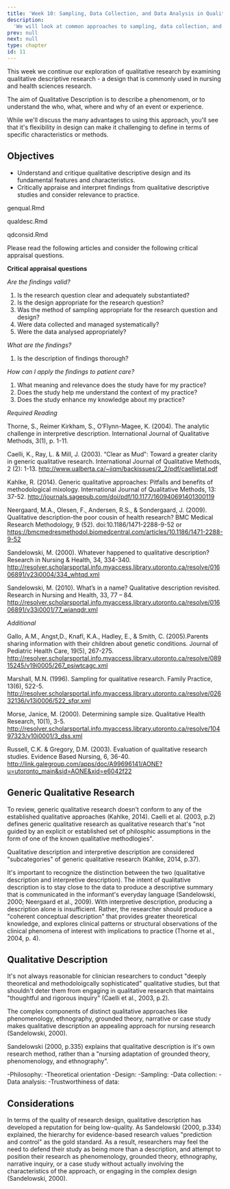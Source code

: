```yaml
---
title: 'Week 10: Sampling, Data Collection, and Data Analysis in Qualitative Research'
description:
  'We will look at common approaches to sampling, data collection, and data analysis in qualitative research.'
prev: null
next: null
type: chapter
id: 11
---
```


<exercise id="1" title="Introduction">

This week we continue our exploration of qualitative research by examining qualitative descriptive research - a design that is commonly used in nursing and health sciences research. 

The aim of Qualitative Description is to describe a phenomenom, or to understand the who, what, where and why of an event or experience. 

While we'll discuss the many advantages to using this approach, you'll see that it's flexibility in design can make it challenging to define in terms of specific characteristics or methods.

## Objectives

- Understand and critique qualitative descriptive design and its fundamental features and characteristics.
- Critically appraise and interpret findings from qualitative descriptive studies and consider relevance to practice. 

</exercise>

<exercise id="2" title="Generic Qualitative Research">

genqual.Rmd

</exercise>


<exercise id="3" title="Qualitative Description">

qualdesc.Rmd

</exercise>


<exercise id="4" title="Consideration">

qdconsid.Rmd

</exercise>


<exercise id="5" title="Learning activity">

Please read the following articles and consider the following critical appraisal questions. 


**Critical appraisal questions**


*Are the findings valid?*

1. Is the research question clear and adequately substantiated?
2. Is the design appropriate for the research question?
3. Was the method of sampling appropriate for the research question and design?
4. Were data collected and managed systematically?
5. Were the data analysed appropriately?

*What are the findings?*

1. Is the description of findings thorough?


*How can I apply the findings to patient care?*
1. What meaning and relevance does the study have for my practice?
2. Does the study help me understand the context of my practice?
3. Does the study enhance my knowledge about my practice?


</exercise>


<exercise id="6" title="Readings">

*Required Reading*

Thorne, S., Reimer Kirkham, S., O’Flynn-Magee, K. (2004). The analytic challenge in interpretive description. International Journal of Qualitative Methods, 3(1), p. 1-11.

Caelli, K., Ray, L. & Mill, J. (2003). “Clear as Mud‟: Toward a greater clarity in generic qualitative research. International Journal of Qualitative Methods, 2 (2): 1-13. http://www.ualberta.ca/~iiqm/backissues/2_2/pdf/caellietal.pdf 

Kahlke, R. (2014). Generic qualitative approaches: Pitfalls and benefits of methodological mixology. International Journal of Qualitative Methods, 13: 37-52. http://journals.sagepub.com/doi/pdf/10.1177/160940691401300119 

Neergaard, M.A., Olesen, F., Andersen, R.S., & Sondergaard, J. (2009). Qualitative description-the poor cousin of health research? BMC Medical Research Methodology, 9 (52). doi:10.1186/1471-2288-9-52 or https://bmcmedresmethodol.biomedcentral.com/articles/10.1186/1471-2288-9-52 

Sandelowski, M. (2000). Whatever happened to qualitative description? Research in Nursing & Health, 34, 334-340. http://resolver.scholarsportal.info.myaccess.library.utoronto.ca/resolve/01606891/v23i0004/334_whtqd.xml 

Sandelowski, M. (2010). What’s in a name? Qualitative description revisited. Research in Nursing and Health, 33, 77 – 84. http://resolver.scholarsportal.info.myaccess.library.utoronto.ca/resolve/01606891/v33i0001/77_wianqdr.xml


*Additional*

Gallo, A.M., Angst,D., Knafl, K.A., Hadley, E., & Smith, C. (2005).Parents sharing information with their children  about genetic conditions. Journal of Pediatric Health Care, 19(5), 267-275. http://resolver.scholarsportal.info.myaccess.library.utoronto.ca/resolve/08915245/v19i0005/267_psiwtcagc.xml 

Marshall, M.N. (1996). Sampling for qualitative research. Family Practice, 13(6), 522-5. http://resolver.scholarsportal.info.myaccess.library.utoronto.ca/resolve/02632136/v13i0006/522_sfqr.xml 

Morse, Janice, M. (2000). Determining sample size. Qualitative Health Research, 10(1), 3-5. http://resolver.scholarsportal.info.myaccess.library.utoronto.ca/resolve/10497323/v10i0001/3_dss.xml 

Russell, C.K. & Gregory, D.M. (2003). Evaluation of qualitative research studies. Evidence Based Nursing, 6, 36-40. http://link.galegroup.com/apps/doc/A99696141/AONE?u=utoronto_main&sid=AONE&xid=e6042f22


</exercise>

## Generic Qualitative Research
To review, generic qualitative research doesn't conform to any of the established qualitative approaches (Kahlke, 2014). Caelli et al. (2003, p.2) defines generic qualitative research as qualitative research that's "not guided by an explicit or established set of philosphic assumptions in the form of one of the known qualitative methodlogies".

Qualitative description and interpretive description are considered "subcategories" of generic qualitative research (Kahlke, 2014, p.37). 

It's important to recognize the distinction between the two (qualitative description and interpretive description). The intent of qualitative description is to stay close to the data to produce a descriptive summary that is communicated in the informant's everyday language (Sandelowski, 2000; Neergaard et al., 2009). With interpretive description, producing a description alone is insufficient. Rather, the researcher should produce a "coherent conceptual description" that provides greater theoretical knowledge, and explores clinical patterns or structural observations of the clinical phenomena of interest with implications to practice (Thorne et al., 2004, p. 4).    


## Qualitative Description
It's not always reasonable for clinician researchers to conduct "deeply theoretical and methodoloigcally sophisticated" qualitative studies, but that shouldn't deter them from engaging in qualitative research that maintains "thoughtful and rigorous inquiry" (Caelli et al., 2003, p.2).  

The complex components of distinct qualitative approaches like phenomenology, ethnography, grounded theory, narrative or case study makes qualitative description an appealing approach for nursing research (Sandelowski, 2000).

Sandelowski (2000, p.335) explains that qualitative description is it's own research method, rather than a "nursing adaptation of grounded theory, phenomenology, and ethnography". 

-Philosophy:
-Theoretical orientation
-Design:
-Sampling:
-Data collection:
-Data analysis:
-Trustworthiness of data: 

## Considerations
In terms of the quality of research design, qualitative description has developed a reputation for being low-quality. As Sandelowski (2000, p.334) explained, the hierarchy for evidence-based research values "prediction and control" as the gold standard. As a result, researchers may feel the need to defend their study as being more than a description, and attempt to position their research as phenomenology, grounded theory, ethnography, narrative inquiry, or a case study without actually involving the characteristics of the approach, or engaging in the complex design (Sandelowski, 2000).           
